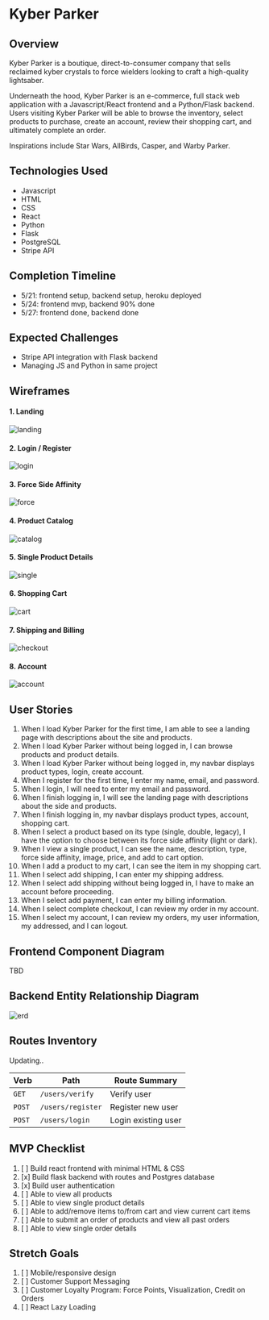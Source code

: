 # Kyber Parker


## Overview
Kyber Parker is a boutique, direct-to-consumer company that sells reclaimed kyber crystals to force wielders looking to craft a high-quality lightsaber.

Underneath the hood, Kyber Parker is an e-commerce, full stack web application with a Javascript/React frontend and a Python/Flask backend. Users visiting Kyber Parker will be able to browse the inventory, select products to purchase, create an account, review their shopping cart, and ultimately complete an order.

Inspirations include Star Wars, AllBirds, Casper, and Warby Parker.

## Technologies Used
* Javascript
* HTML
* CSS
* React
* Python
* Flask
* PostgreSQL
* Stripe API

## Completion Timeline
* 5/21: frontend setup, backend setup, heroku deployed
* 5/24: frontend mvp, backend 90% done
* 5/27: frontend done, backend done

## Expected Challenges
* Stripe API integration with Flask backend
* Managing JS and Python in same project

## Wireframes
#### 1. Landing
![landing](./assets/kyber-parker-wireframe-1.png)
#### 2. Login / Register
![login](./assets/kyber-parker-wireframe-2.png)
#### 3. Force Side Affinity
![force](./assets/kyber-parker-wireframe-3.png)
#### 4. Product Catalog
![catalog](./assets/kyber-parker-wireframe-4.png)
#### 5. Single Product Details
![single](./assets/kyber-parker-wireframe-5.png)
#### 6. Shopping Cart
![cart](./assets/kyber-parker-wireframe-6.png)
#### 7. Shipping and Billing
![checkout](./assets/kyber-parker-wireframe-7.png)
#### 8. Account
![account](./assets/kyber-parker-wireframe-8.png)

## User Stories
1. When I load Kyber Parker for the first time, I am able to see a landing page with descriptions about the site and products.
2. When I load Kyber Parker without being logged in, I can browse products and product details.
3. When I load Kyber Parker without being logged in, my navbar displays product types, login, create account.
4. When I register for the first time, I enter my name, email, and password.
5. When I login, I will need to enter my email and password.
6. When I finish logging in, I will see the landing page with descriptions about the side and products.
7. When I finish logging in, my navbar displays product types, account, shopping cart.
8. When I select a product based on its type (single, double, legacy), I have the option to choose between its force side affinity (light or dark).
9. When I view a single product, I can see the name, description, type, force side affinity, image, price, and add to cart option.
10. When I add a product to my cart, I can see the item in my shopping cart.
11. When I select add shipping, I can enter my shipping address.
12. When I select add shipping without being logged in, I have to make an account before proceeding.
13. When I select add payment, I can enter my billing information.
14. When I select complete checkout, I can review my order in my account.
15. When I select my account, I can review my orders, my user information, my addressed, and I can logout.

## Frontend Component Diagram
TBD

## Backend Entity Relationship Diagram
![erd](./assets/kyber-parker-erd-v2.png)

## Routes Inventory
Updating..

| Verb | Path | Route Summary |
| --- | --- | --- |
| `GET` | `/users/verify` | Verify user |
| `POST` | `/users/register` | Register new user |
| `POST` | `/users/login` | Login existing user |

## MVP Checklist
1. [ ] Build react frontend with minimal HTML & CSS
2. [x] Build flask backend with routes and Postgres database
3. [x] Build user authentication
4. [ ] Able to view all products
5. [ ] Able to view single product details
6. [ ] Able to add/remove items to/from cart and view current cart items
7. [ ] Able to submit an order of products and view all past orders
8. [ ] Able to view single order details

## Stretch Goals
1. [ ] Mobile/responsive design
2. [ ] Customer Support Messaging
3. [ ] Customer Loyalty Program: Force Points, Visualization, Credit on Orders
4. [ ] React Lazy Loading
